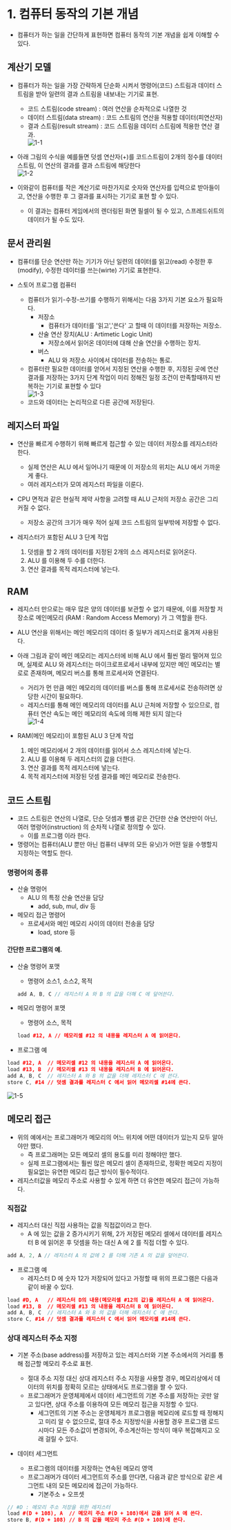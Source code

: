 # 1. 컴퓨터 동작의 기본 개념
- 컴퓨터가 하는 일을 간단하게 표현하면 컴퓨터 동작의 기본 개념을 쉽게 이해할 수 있다.                                                                                   


## 계산기 모델
- 컴퓨터가 하는 일을 가장 간략하게 단순화 시켜서 명령어(코드) 스트림과 데이터 스트림을 받아 일련의 결과 스트림을 내보내는 기기로 표현.
  - 코드 스트림(code stream)   : 여러 연산을 순차적으로 나열한 것  
  - 데이터 스트림(data stream) : 코드 스트림의 연산을 적용할 데이터(피연산자)
  - 결과 스트림(result stream) : 코드 스트림을 데이터 스트림에 적용한 연산 결과.  
![1-1]( https://github.com/martinkang/Study/blob/master/InsideMachine/img/1-1.png )



- 아래 그림의 수식을 예를들면 덧셈 연산자(+)를 코드스트림이 2개의 정수를 데이터 스트림, 이 연산의 결과를 결과 스트림에 해당한다     
![1-2]( https://github.com/martinkang/Study/blob/master/InsideMachine/img/1-2.png )

- 이와같이 컴퓨터를 작은 계산기로 마찬가지로 숫자와 연산자를 입력으로 받아들이고, 연산을 수행한 후 그 결과를 표시하는 기기로 표현 할 수 있다.
  - 이 결과는 컴퓨터 게임에서의 렌더링된 화면 필셀이 될 수 있고, 스프레드쉬트의 데이터가 될 수도 있다.


## 문서 관리원
- 컴퓨터를 단순 연산만 하는 기기가 아닌 일련의 데이터를 읽고(read) 수정한 후 (modify), 수정한 데이터를 쓰는(wirte) 기기로 표현한다.

- 스토어 프로그램 컴퓨터
  - 컴퓨터가 읽기-수정-쓰기를 수행하기 위해서는 다음 3가지 기본 요소가 필요하다.
    - 저장소
      - 컴퓨터가 데이터를 '읽고','쓴다' 고 할때 이 데이터를 저장하는 저장소.
    - 산술 연산 장치(ALU : Artimetic Logic Unit)
      - 저장소에서 읽어온 데이터에 대해 산술 연산을 수행하는 장치.
    - 버스
      - ALU 와 저장소 사이에서 데이터를 전송하는 통로.
  - 컴퓨터란 필요한 데이터를 얻어서 지정된 연산을 수행한 후, 지정된 곳에 연산 결과를 저장하는 3가지 단계 작업이 미리 정해진 일정 조건이 만족할때까지 반복하는 기기로 표현할 수 있다    
![1-3]( https://github.com/martinkang/Study/blob/master/InsideMachine/img/1-3.png )
  - 코드와 데이터는 논리적으로 다른 공간에 저장된다.


## 레지스터 파일
- 연산을 빠르게 수행하기 위해 빠르게 접근할 수 있는 데이터 저장소를 레지스터라 한다.
  - 실제 연산은 ALU 에서 일어나기 때문에 이 저장소의 위치는 ALU 에서 가까운게 좋다.
  - 여러 레지스터가 모여 레지스터 파일을 이룬다.
- CPU 면적과 같은 현실적 제약 사항을 고려할 때 ALU 근처의 저장소 공간은 그리 커질 수 없다.
  - 저장소 공간의 크기가 매우 적어 실제 코드 스트림의 일부밖에 저장할 수 없다.


- 레지스터가 포함된 ALU 3 단계 작업
  1. 덧셈을 할 2 개의 데이터를 지정된 2개의 소스 레지스터로 읽어온다.
  2. ALU 를 이용해 두 수를 더한다.
  3. 연산 결과를 목적 레지스터에 넣는다.

## RAM
- 레지스터 만으로는 매우 많은 양의 데이터를 보관할 수 없기 때문에, 이를 저장할 저장소로 메인메모리 (RAM : Random Access Memory) 가 그 역할을 한다.  
- ALU 연산을 위해서는 메인 메모리의 데이터 중 일부가 레지스터로 옮겨져 사용된다.
- 아래 그림과 같이 메인 메모리는 레지스터에 비해 ALU 에서 훨씬 멀리 떨어져 있으며, 실제로 ALU 와 레지스터는 마이크로프로세서 내부에 있지만 메인 메모리는 별로로 존재하며, 메모리 버스를 통해 프로세서와 연결된다.
  - 거리가 먼 만큼 메인 메모리의 데이터를 버스를 통해 프로세서로 전송하려면 상당한 시간이 필요하다.
  - 레지스터를 통해 메인 메모리의 데이터를 ALU 근처에 저장할 수 있으므로, 컴퓨터 연산 속도는 메인 메모리의 속도에 의해 제한 되지 않는다   
![1-4]( https://github.com/martinkang/Study/blob/master/InsideMachine/img/1-4.png )


- RAM(메인 메모리)이 포함된 ALU 3 단계 작업
  1. 메인 메모리에서 2 개의 데이터를 읽어서 소스 레지스터에 넣는다.
  2. ALU 를 이용해 두 레지스터의 값을 더한다.
  3. 연산 결과를 목적 레지스터에 넣는다.
  4. 목적 레지스터에 저장된 덧셈 결과를 메인 메모리로 전송한다.


## 코드 스트림
- 코드 스트림은 연산의 나열로, 단순 덧셈과 뺄샘 같은 간단한 산술 연산만이 아닌, 여러 명령어(instruction) 의 순차적 나열로 정의할 수 있다.
    - 이를 프로그램 이라 한다.
- 명령어는 컴퓨터(ALU 뿐만 아닌 컴퓨터 내부의 모든 유닛)가 어떤 일을 수행할지 지정하는 역할도 한다.
### 명령어의 종류
  - 산술 명령어
    - ALU 의 특정 산술 연산을 담당
      - add, sub, mul, div 등
  - 메모리 접근 명령어
    - 프로세서와 메인 메모리 사이의 데이터 전송을 담당
      - load, store 등

#### 간단한 프로그램의 예.
- 산술 명령어 포맷
  - 명령어 소스1, 소스2, 목적
  ```c++
  add A, B, C // 레지스터 A 와 B 의 값을 더해 C 에 덮어쓴다.
  ```
- 메모리 명령어 포맷
  - 명령어 소스, 목적
  ```c++
  load #12, A // 메모리셀 #12 의 내용을 레지스터 A 에 읽어온다.
  ```

- 프로그램 예
```c++
load #12, A  // 메모리셀 #12 의 내용을 레지스터 A 에 읽어온다.
load #13, B  // 메모리셀 #13 의 내용을 레지스터 B 에 읽어온다.
add A, B, C  // 레지스터 A 와 B 의 값을 더해 레지스터 C 에 쓴다.
store C, #14 // 덧셈 결과를 레지스터 C 에서 읽어 메모리셀 #14에 쓴다.
```
![1-5]( https://github.com/martinkang/Study/blob/master/InsideMachine/img/1-5.png )


## 메모리 접근
- 위의 예에서는 프로그래머가 메모리의 어느 위치에 어떤 데이터가 있는지 모두 알아야만 했다.
  - 즉 프로그래머는 모든 메모리 셀의 용도를 미리 정해야만 했다.
  - 실제 프로그램에서는 훨씬 많은 메모리 셀이 존재하므로, 정확한 메모리 지정이 필요없는 유연한 메모리 접근 방식이 필수적이다.
- 레지스터값을 메모리 주소로 사용할 수 있게 하면 더 유연한 메모리 접근이 가능하다.


### 직접값
- 레지스터 대신 직접 사용하는 값을 직접값이라고 한다.
  - A 에 있는 값을 2 증가시키기 위해, 2가 저장된 메모리 셀에서 데이터를 레지스터 B 에 읽어온 후 덧셈을 하는 대신 A 에 2 를 직접 더할 수 있다.
```c++
add A, 2, A // 레지스터 A 의 값에 2 를 더해 기존 A 의 값을 덮어쓴다.
```

- 프로그램 예
  - 레지스터 D 에 숫자 12가 저장되어 있다고 가정할 때 위의 프로그램은 다음과 같이 바꿀 수 있다.
```c++
load #D, A   // 레지스터 D의 내용(메모리셀 #12의 값)을 레지스터 A 에 읽어온다.
load #13, B  // 메모리셀 #13 의 내용을 레지스터 B 에 읽어온다.
add A, B, C  // 레지스터 A 와 B 의 값을 더해 레지스터 C 에 쓴다.
store C, #14 // 덧셈 결과를 레지스터 C 에서 읽어 메모리셀 #14에 쓴다.
```


### 상대 레지스터 주소 지정
- 기본 주소(base address)를 저장하고 있는 레지스터와 기본 주소에서의 거리를 통해 접근할 메모리 주소로 표현.
  - 절대 주소 지정 대신 상대 레지스터 주소 지정을 사용할 경우, 메모리상에서 데이터의 위치를 정확히 모르는 상태에서도 프로그램을 짤 수 있다.
  - 프로그래머가 운영체제에서 데이터 세그먼트의 기본 주소를 저장하는 곳만 알고 있다면, 상대 주소를 이용하여 모든 메모리 접근을 지정할 수 있다.
    - 세그먼트의 기본 주소는 운영체제가 프로그램을 메모리에 로드할 때 정해지고 미리 알 수 없으므로, 절대 주소 지정방식을 사용할 경우 프로그램 로드시마다 모든 주소값이 변경되어, 주소계산하는 방식이 매우 복잡해지고 오래 걸릴 수 있다.


- 데이터 세그먼트
  - 프로그램의 데이터를 저장하는 연속된 메모리 영역
  - 프로그래머가 데이터 세그먼트의 주소를 안다면, 다음과 같은 방식으로 같은 세그먼트 내의 모든 메모리에 접근이 가능하다.
    - 기본주소 + 오프셋


```c++
// #D : 메모리 주소 저장을 위한 레지스터
load #(D + 108), A  // 메모리 주소 #(D + 108)에서 값을 읽어 A 에 쓴다.
store B, #(D + 108) // B 의 값을 메모리 주소 #(D + 108)에 쓴다.
```
